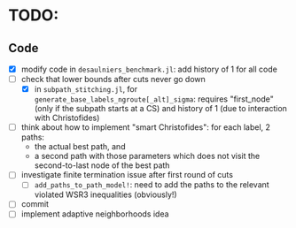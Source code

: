 # TODO:

## Code
- [x] modify code in `desaulniers_benchmark.jl`: add history of 1 for all code
- [ ] check that lower bounds after cuts never go down
    - [x] in `subpath_stitching.jl`, for `generate_base_labels_ngroute[_alt]_sigma`: requires "first_node" (only if the subpath starts at a CS) and history of 1 (due to interaction with Christofides)
- [ ] think about how to implement "smart Christofides": for each label, 2 paths:
    - the actual best path, and
    - a second path with those parameters which does not visit the second-to-last node of the best path
- [ ] investigate finite termination issue after first round of cuts
    - [ ] `add_paths_to_path_model!`: need to add the paths to the relevant violated WSR3 inequalities (obviously!)
- [ ] commit 
- [ ] implement adaptive neighborhoods idea

